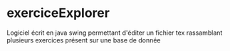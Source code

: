 # exerciceExplorer
Logiciel écrit en java swing permettant d'éditer un fichier tex rassamblant plusieurs exercices présent sur une base de donnée



